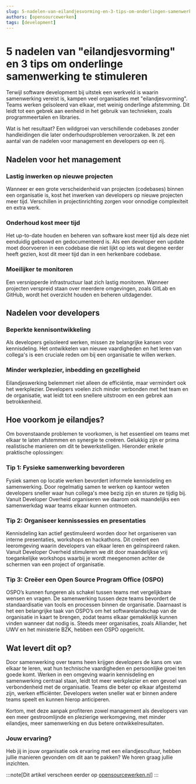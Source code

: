 ```yaml
---
slug: 5-nadelen-van-eilandjesvorming-en-3-tips-om-onderlingen-samenwerking-te-stimuleren
authors: [opensourcewerken]
tags: [development]
---
```

# 5 nadelen van "eilandjesvorming" en 3 tips om onderlinge samenwerking te stimuleren

Terwijl software development bij uitstek een werkveld is waarin samenwerking vereist is, kampen veel organisaties met "eilandjesvorming". Teams werken geïsoleerd van elkaar, met weinig onderlinge afstemming. Dit leidt tot een gebrek aan eenheid in het gebruik van technieken, zoals programmeertalen en libraries.

Wat is het resultaat? Een wildgroei van verschillende codebases zonder handleidingen die later onderhoudsproblemen veroorzaken. Ik zet een aantal van de nadelen voor management en developers op een rij.

<!-- truncate -->

## Nadelen voor het management

### Lastig inwerken op nieuwe projecten

Wanneer er een grote verscheidenheid van projecten (codebases) binnen een organisatie is, kost het inwerken van developers op nieuwe projecten meer tijd. Verschillen in projectinrichting zorgen voor onnodige complexiteit en extra werk.

### Onderhoud kost meer tijd

Het up-to-date houden en beheren van software kost meer tijd als deze niet eenduidig gebouwd en gedocumenteerd is. Als een developer een update moet doorvoeren in een codebase die niet lijkt op iets wat diegene eerder heeft gezien, kost dit meer tijd dan in een herkenbare codebase.

### Moeilijker te monitoren

Een versnipperde infrastructuur laat zich lastig monitoren. Wanneer projecten verspreid staan over meerdere omgevingen, zoals GitLab en GitHub, wordt het overzicht houden en beheren uitdagender.

## Nadelen voor developers

### Beperkte kennisontwikkeling

Als developers geïsoleerd werken, missen ze belangrijke kansen voor kennisdeling. Het ontwikkelen van nieuwe vaardigheden en het leren van collega's is een cruciale reden om bij een organisatie te willen werken.

### Minder werkplezier, inbedding en gezelligheid

Eilandjeswerking belemmert niet alleen de efficiëntie, maar vermindert ook het werkplezier. Developers voelen zich minder verbonden met het team en de organisatie, wat leidt tot een snellere uitstroom en een gebrek aan betrokkenheid.

## Hoe voorkom je eilandjes?

Om bovenstaande problemen te voorkomen, is het essentieel om teams met elkaar te laten afstemmen en synergie te creëren. Gelukkig zijn er prima realistische manieren om dit te bewerkstelligen. Hieronder enkele praktische oplossingen:

### Tip 1: Fysieke samenwerking bevorderen

Fysiek samen op locatie werken bevordert informele kennisdeling en samenwerking. Door regelmatig samen te werken op kantoor weten developers sneller waar hun collega's mee bezig zijn en sturen ze tijdig bij. Vanuit Developer Overheid organiseren we daarom ook maandelijks een samenwerkdag waar teams elkaar kunnen ontmoeten.

### Tip 2: Organiseer kennissessies en presentaties

Kennisdeling kan actief gestimuleerd worden door het organiseren van interne presentaties, workshops en hackathons. Dit creëert een leeromgeving waarin developers van elkaar leren en geïnspireerd raken. Vanuit Developer Overheid stimuleren we dit door maandelijkse vrij toegankelijke workshops waarbij je wordt meegenomen achter de schermen van een project of organisatie.

### Tip 3: Creëer een Open Source Program Office (OSPO)

OSPO’s kunnen fungeren als schakel tussen teams met vergelijkbare wensen en vragen. De samenwerking tussen deze teams bevordert de standaardisatie van tools en processen binnen de organisatie. Daarnaast is het een belangrijke taak van OSPO’s om het softwarelandschap van de organisatie in kaart te brengen, zodat teams elkaar gemakkelijk kunnen vinden wanneer dat nodig is. Steeds meer organisaties, zoals Alliander, het UWV en het ministerie BZK, hebben een OSPO opgericht.

## Wat levert dit op?

Door samenwerking over teams heen krijgen developers de kans om van elkaar te leren, wat hun technische vaardigheden en persoonlijke groei ten goede komt. Werken in een omgeving waarin kennisdeling en samenwerking centraal staan, leidt tot meer werkplezier en een gevoel van verbondenheid met de organisatie. Teams die beter op elkaar afgestemd zijn, werken efficiënter. Developers weten sneller wat er binnen andere teams speelt en kunnen hierop anticiperen.

Kortom, met deze aanpak profiteren zowel management als developers van een meer gestroomlijnde en plezierige werkomgeving, met minder eilandjes, meer samenwerking en dus betere ontwikkelresultaten.

### Jouw ervaring?

Heb jij in jouw organisatie ook ervaring met een eilandjescultuur, hebben jullie manieren gevonden om dit aan te pakken? We horen graag jullie inzichten.

:::note[Dit artikel verscheen eerder op [opensourcewerken.nl](https://opensourcewerken.nl/blog/view/588d9a2e-1fba-4b85-b612-59268237c570/5-nadelen-van-eilandjesvorming-en-3-tips-van-developer-overheid)]
:::
